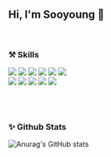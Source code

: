 ## Hi, I'm Sooyoung 👋

<div>
  <br>

  ### ⚒ Skills 
  <div>
    <img src="https://img.shields.io/badge/HTML-E34F26?style=flat-square&logo=HTML5&logoColor=white"/>
    <img src="https://img.shields.io/badge/CSS-1572B6?style=flat-square&logo=CSS3&logoColor=white"/>
    <img src="https://img.shields.io/badge/JavaScript-F7DF1E?style=flat-square&logo=JavaScript&logoColor=white"/>
    <img src="https://img.shields.io/badge/React-61DAFB?style=flat-square&logo=React&logoColor=white"/> 
    <img src="https://img.shields.io/badge/C-A8B9CC?style=flat-square&logo=C&logoColor=white"/> 
    <img src="https://img.shields.io/badge/C++-00599C?style=flat-square&logo=C%2B%2B&logoColor=white"/> 
    <br>
    <img src="https://img.shields.io/badge/StyledComponents-DB7093?style=flat-square&logo=styled-components&logoColor=white"/> 
    <img src="https://img.shields.io/badge/-Sass-CC6699?style=flat-square&logo=sass&logoColor=white" /> 
    <img src="https://img.shields.io/badge/tailwindcss-%2338B2AC.svg?style=flat-square&logo=tailwind-css&logoColor=white"/> 
    <img src="https://img.shields.io/badge/-Git-F05032?style=flat-square&logo=git&logoColor=white" /> 
    <img src="https://img.shields.io/badge/GitHub-181717?style=flat-square&logo=github&logoColor=white"/>
    <br>
    <!-- <a href="https://github.com/sooyyoung/github-readme-stats">
      <img align="center" src="https://github-readme-stats.vercel.app/api/top-langs/?username=sooyyoung&layout=compact" />
    </a> -->
  </div>
  
  
  

  <br><br>
  
  ### ✨ Github Stats
  ![Anurag's GitHub stats](https://github-readme-stats.vercel.app/api?username=sooyyoung&show_icons=true&theme=buefy)

</div>



